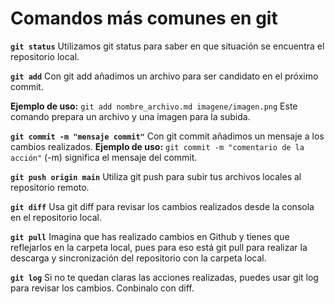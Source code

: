 # Comandos más comunes en git

**`git status`** Utilizamos git status para saber en que situación se encuentra el repositorio local.

**`git add`** Con git add añadimos un archivo para ser candidato en el próximo commit.

**Ejemplo de uso:** `git add nombre_archivo.md imagene/imagen.png` Este comando prepara un archivo y una imagen para la subida.

**`git commit -m "mensaje commit"`** Con git commit añadimos un mensaje a los cambios realizados.
**Ejemplo de uso:** `git commit -m "comentario de la acción"` (-m) significa el mensaje del commit.

**`git push origin main`** Utiliza git push para subir tus archivos locales al repositorio remoto.

**`git diff`** Usa git diff para revisar los cambios realizados desde la consola en el repositorio local.




**`git pull`** Imagina que has realizado cambios en Github y tienes que reflejarlos en la carpeta local, pues para eso está git pull para realizar la descarga y sincronización del repositorio con la carpeta local.

**`git log`** Si no te quedan claras las acciones realizadas, puedes usar git log para revisar los cambios. Conbinalo con diff.

